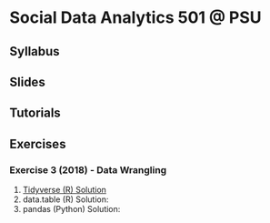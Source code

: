 # Social Data Analytics 501 @ PSU

## Syllabus

## Slides

## Tutorials

## Exercises

### Exercise 3 (2018) - Data Wrangling

1. [Tidyverse (R) Solution](https://burtmonroe.github.io/SoDA501/Exercise3-2018/TidyverseSolution)
2. data.table (R) Solution:
3. pandas (Python) Solution:
